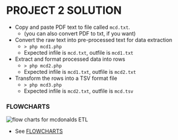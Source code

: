 # PROJECT 2 SOLUTION

+ Copy and paste PDF text to file called `mcd.txt`.
  + (you can also convert PDF to txt, if you want)
+ Convert the raw text into pre-processed text for data extraction
  + `> php mcd1.php`
  + Expected infile is `mcd.txt`, outfile is `mcd1.txt`
+ Extract and format processed data into rows
  + `> php mcd2.php`
  + Expected infile is `mcd1.txt`, outfile is `mcd2.txt`
+ Transform the rows into a TSV format file
  + `> php mcd3.php`
  + Expected infile is `mcd2.txt`, outfile is `mcd.tsv`

### FLOWCHARTS

![flow charts for mcdonalds ETL](https://raw.githubusercontent.com/pffy/data-mcdonalds/master/docs/project2-solution/flowcharts/flowchart-pffy-data-mcdonalds-ETL.png "mcdonalds ETL flowcharts")


+ See [FLOWCHARTS](https://github.com/pffy/data-mcdonalds/tree/master/docs/project2-solution/flowcharts)
